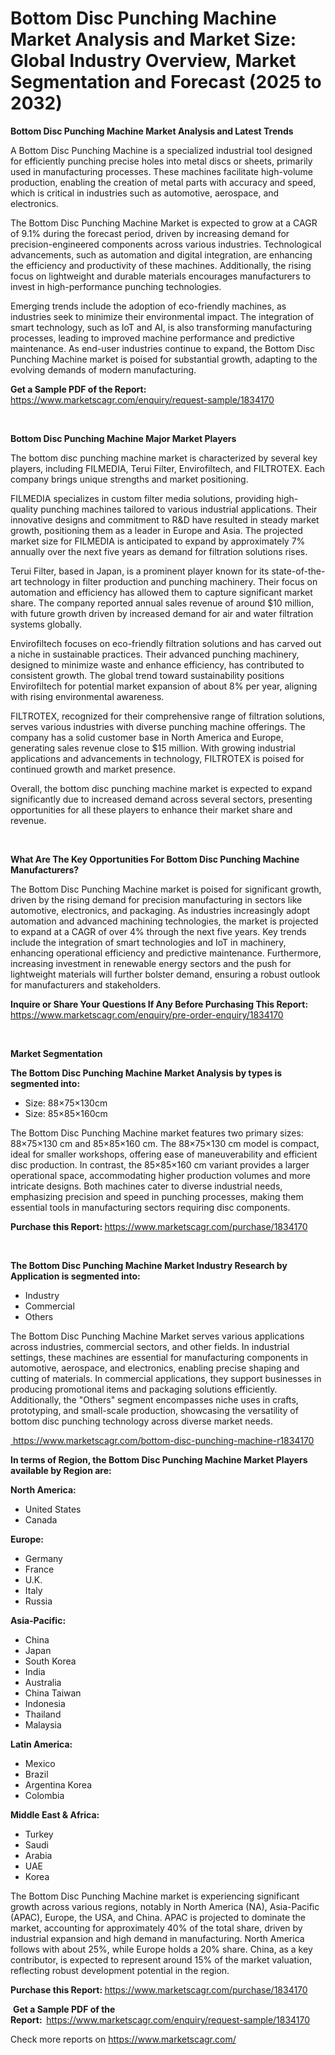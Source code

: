 <p><h1>Bottom Disc Punching Machine Market Analysis and Market Size: Global Industry Overview, Market Segmentation and Forecast (2025 to 2032)</h1></p><p><strong>Bottom Disc Punching Machine Market Analysis and Latest Trends</strong></p>
<p><p>A Bottom Disc Punching Machine is a specialized industrial tool designed for efficiently punching precise holes into metal discs or sheets, primarily used in manufacturing processes. These machines facilitate high-volume production, enabling the creation of metal parts with accuracy and speed, which is critical in industries such as automotive, aerospace, and electronics.</p><p>The Bottom Disc Punching Machine Market is expected to grow at a CAGR of 9.1% during the forecast period, driven by increasing demand for precision-engineered components across various industries. Technological advancements, such as automation and digital integration, are enhancing the efficiency and productivity of these machines. Additionally, the rising focus on lightweight and durable materials encourages manufacturers to invest in high-performance punching technologies.</p><p>Emerging trends include the adoption of eco-friendly machines, as industries seek to minimize their environmental impact. The integration of smart technology, such as IoT and AI, is also transforming manufacturing processes, leading to improved machine performance and predictive maintenance. As end-user industries continue to expand, the Bottom Disc Punching Machine market is poised for substantial growth, adapting to the evolving demands of modern manufacturing.</p></p>
<p><strong>Get a Sample PDF of the Report:&nbsp;</strong> <a href="https://www.marketscagr.com/enquiry/request-sample/1834170?utm_campaign=3510&utm_medium=2&utm_source=Github&utm_content=ia&utm_term=12042025&utm_id=bottom-disc-punching-machine">https://www.marketscagr.com/enquiry/request-sample/1834170</a></p>
<p>&nbsp;</p>
<p><strong>Bottom Disc Punching Machine Major Market Players</strong></p>
<p><p>The bottom disc punching machine market is characterized by several key players, including FILMEDIA, Terui Filter, Envirofiltech, and FILTROTEX. Each company brings unique strengths and market positioning.</p><p>FILMEDIA specializes in custom filter media solutions, providing high-quality punching machines tailored to various industrial applications. Their innovative designs and commitment to R&D have resulted in steady market growth, positioning them as a leader in Europe and Asia. The projected market size for FILMEDIA is anticipated to expand by approximately 7% annually over the next five years as demand for filtration solutions rises.</p><p>Terui Filter, based in Japan, is a prominent player known for its state-of-the-art technology in filter production and punching machinery. Their focus on automation and efficiency has allowed them to capture significant market share. The company reported annual sales revenue of around $10 million, with future growth driven by increased demand for air and water filtration systems globally.</p><p>Envirofiltech focuses on eco-friendly filtration solutions and has carved out a niche in sustainable practices. Their advanced punching machinery, designed to minimize waste and enhance efficiency, has contributed to consistent growth. The global trend toward sustainability positions Envirofiltech for potential market expansion of about 8% per year, aligning with rising environmental awareness.</p><p>FILTROTEX, recognized for their comprehensive range of filtration solutions, serves various industries with diverse punching machine offerings. The company has a solid customer base in North America and Europe, generating sales revenue close to $15 million. With growing industrial applications and advancements in technology, FILTROTEX is poised for continued growth and market presence.</p><p>Overall, the bottom disc punching machine market is expected to expand significantly due to increased demand across several sectors, presenting opportunities for all these players to enhance their market share and revenue.</p></p>
<p>&nbsp;</p>
<p><strong>What Are The Key Opportunities For Bottom Disc Punching Machine Manufacturers?</strong></p>
<p><p>The Bottom Disc Punching Machine market is poised for significant growth, driven by the rising demand for precision manufacturing in sectors like automotive, electronics, and packaging. As industries increasingly adopt automation and advanced machining technologies, the market is projected to expand at a CAGR of over 4% through the next five years. Key trends include the integration of smart technologies and IoT in machinery, enhancing operational efficiency and predictive maintenance. Furthermore, increasing investment in renewable energy sectors and the push for lightweight materials will further bolster demand, ensuring a robust outlook for manufacturers and stakeholders.</p></p>
<p><strong>Inquire or Share Your Questions If Any Before Purchasing This Report:</strong> <a href="https://www.marketscagr.com/enquiry/pre-order-enquiry/1834170?utm_campaign=3510&utm_medium=2&utm_source=Github&utm_content=ia&utm_term=12042025&utm_id=bottom-disc-punching-machine">https://www.marketscagr.com/enquiry/pre-order-enquiry/1834170</a></p>
<p>&nbsp;</p>
<p><strong>Market Segmentation</strong></p>
<p><strong>The Bottom Disc Punching Machine Market Analysis by types is segmented into:</strong></p>
<p><ul><li>Size: 88×75×130cm</li><li>Size: 85×85×160cm</li></ul></p>
<p><p>The Bottom Disc Punching Machine market features two primary sizes: 88×75×130 cm and 85×85×160 cm. The 88×75×130 cm model is compact, ideal for smaller workshops, offering ease of maneuverability and efficient disc production. In contrast, the 85×85×160 cm variant provides a larger operational space, accommodating higher production volumes and more intricate designs. Both machines cater to diverse industrial needs, emphasizing precision and speed in punching processes, making them essential tools in manufacturing sectors requiring disc components.</p></p>
<p><strong>Purchase this Report:&nbsp;</strong><a href="https://www.marketscagr.com/purchase/1834170?utm_campaign=3510&utm_medium=2&utm_source=Github&utm_content=ia&utm_term=12042025&utm_id=bottom-disc-punching-machine">https://www.marketscagr.com/purchase/1834170</a></p>
<p>&nbsp;</p>
<p><strong>The Bottom Disc Punching Machine Market Industry Research by Application is segmented into:</strong></p>
<p><ul><li>Industry</li><li>Commercial</li><li>Others</li></ul></p>
<p><p>The Bottom Disc Punching Machine Market serves various applications across industries, commercial sectors, and other fields. In industrial settings, these machines are essential for manufacturing components in automotive, aerospace, and electronics, enabling precise shaping and cutting of materials. In commercial applications, they support businesses in producing promotional items and packaging solutions efficiently. Additionally, the "Others" segment encompasses niche uses in crafts, prototyping, and small-scale production, showcasing the versatility of bottom disc punching technology across diverse market needs.</p></p>
<p><a href="https://www.marketscagr.com/bottom-disc-punching-machine-r1834170?utm_campaign=3510&utm_medium=2&utm_source=Github&utm_content=ia&utm_term=12042025&utm_id=bottom-disc-punching-machine">&nbsp;https://www.marketscagr.com/bottom-disc-punching-machine-r1834170</a></p>
<p><strong>In terms of Region, the Bottom Disc Punching Machine Market Players available by Region are:</strong></p>
<p>
    <p> <strong> North America: </strong>
        <ul>
            <li>United States</li>
            <li>Canada</li>
        </ul>
        </p> 
    <p> <strong> Europe: </strong>
        <ul>
            <li>Germany</li>
            <li>France</li>
            <li>U.K.</li>
            <li>Italy</li>
            <li>Russia</li>
        </ul>
        </p> 
    <p> <strong> Asia-Pacific: </strong>
        <ul>
            <li>China</li>
            <li>Japan</li>
            <li>South Korea</li>
            <li>India</li>
            <li>Australia</li>
            <li>China Taiwan</li>
            <li>Indonesia</li>
            <li>Thailand</li>
            <li>Malaysia</li>
        </ul>
        </p> 
    <p> <strong> Latin America: </strong>
        <ul>
            <li>Mexico</li>
            <li>Brazil</li>
            <li>Argentina Korea</li>
            <li>Colombia</li>
        </ul>
        </p> 
    <p> <strong> Middle East & Africa: </strong>
        <ul>
            <li>Turkey</li>
            <li>Saudi</li>
            <li>Arabia</li>
            <li>UAE</li>
            <li>Korea</li>
        </ul>
    </p>
    </p>
<p><p>The Bottom Disc Punching Machine market is experiencing significant growth across various regions, notably in North America (NA), Asia-Pacific (APAC), Europe, the USA, and China. APAC is projected to dominate the market, accounting for approximately 40% of the total share, driven by industrial expansion and high demand in manufacturing. North America follows with about 25%, while Europe holds a 20% share. China, as a key contributor, is expected to represent around 15% of the market valuation, reflecting robust development potential in the region.</p></p>
<p><strong>Purchase this Report: </strong><a href="https://www.marketscagr.com/purchase/1834170?utm_campaign=3510&utm_medium=2&utm_source=Github&utm_content=ia&utm_term=12042025&utm_id=bottom-disc-punching-machine">https://www.marketscagr.com/purchase/1834170</a></p>
<p>&nbsp;<strong>Get a Sample PDF of the Report:&nbsp;&nbsp;</strong><a href="https://www.marketscagr.com/enquiry/request-sample/1834170?utm_campaign=3510&utm_medium=2&utm_source=Github&utm_content=ia&utm_term=12042025&utm_id=bottom-disc-punching-machine">https://www.marketscagr.com/enquiry/request-sample/1834170</a></p>
<p><strong></strong></p>
<p>Check more reports on <a href="https://www.marketscagr.com/?utm_campaign=3510&utm_medium=2&utm_source=Github&utm_content=ia&utm_term=12042025&utm_id=bottom-disc-punching-machine">https://www.marketscagr.com/</a></p>